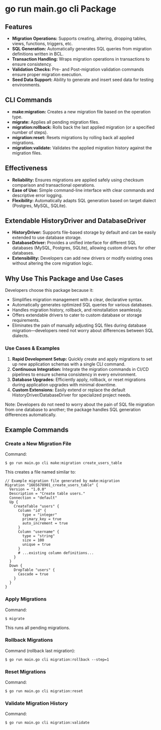 # go run main.go cli Package

## Features
- **Migration Operations:** Supports creating, altering, dropping tables, views, functions, triggers, etc.
- **SQL Generation:** Automatically generates SQL queries from migration definitions written in BCL.
- **Transaction Handling:** Wraps migration operations in transactions to ensure consistency.
- **Validation Checks:** Pre- and Post-migration validation commands ensure proper migration execution.
- **Seed Data Support:** Ability to generate and insert seed data for testing environments.

## CLI Commands
- **make:migration:** Creates a new migration file based on the operation type.
- **migrate:** Applies all pending migration files.
- **migration:rollback:** Rolls back the last applied migration (or a specified number of steps).
- **migration:reset:** Resets migrations by rolling back all applied migrations.
- **migration:validate:** Validates the applied migration history against the migration files.

## Effectiveness
- **Reliability:** Ensures migrations are applied safely using checksum comparison and transactional operations.
- **Ease of Use:** Simple command-line interface with clear commands and descriptive error logging.
- **Flexibility:** Automatically adapts SQL generation based on target dialect (Postgres, MySQL, SQLite).

## Extendable HistoryDriver and DatabaseDriver
- **HistoryDriver:** Supports file-based storage by default and can be easily extended to use database storage.
- **DatabaseDriver:** Provides a unified interface for different SQL databases (MySQL, Postgres, SQLite), allowing custom drivers for other databases.
- **Extensibility:** Developers can add new drivers or modify existing ones without altering the core migration logic.

## Why Use This Package and Use Cases
Developers choose this package because it:
- Simplifies migration management with a clear, declarative syntax.
- Automatically generates optimized SQL queries for various databases.
- Handles migration history, rollback, and reinstallation seamlessly.
- Offers extendable drivers to cater to custom database or storage requirements.
- Eliminates the pain of manually adjusting SQL files during database migration—developers need not worry about differences between SQL dialects.

### Use Cases & Examples
1. **Rapid Development Setup:** Quickly create and apply migrations to set up new application schemas with a single CLI command.
2. **Continuous Integration:** Integrate the migration commands in CI/CD pipelines to ensure schema consistency in every environment.
3. **Database Upgrades:** Efficiently apply, rollback, or reset migrations during application upgrades with minimal downtime.
4. **Custom Extensions:** Easily extend or replace the default HistoryDriver/DatabaseDriver for specialized project needs.

Note: Developers do not need to worry about the pain of SQL file migration from one database to another; the package handles SQL generation differences automatically.

## Example Commands

### Create a New Migration File
Command:
```
$ go run main.go cli make:migration create_users_table
```
This creates a file named similar to:
```bcl
// Example migration file generated by make:migration
Migration "1665678901_create_users_table" {
  Version = "1.0.0"
  Description = "Create table users."
  Connection = "default"
  Up {
    CreateTable "users" {
      Column "id" {
        type = "integer"
        primary_key = true
        auto_increment = true
      }
      Column "username" {
        type = "string"
        size = 100
        unique = true
      }
      # ...existing column definitions...
    }
  }
  Down {
    DropTable "users" {
      Cascade = true
    }
  }
}
```

### Apply Migrations
Command:
```
$ migrate
```
This runs all pending migrations.

### Rollback Migrations
Command (rollback last migration):
```
$ go run main.go cli migration:rollback --step=1
```

### Reset Migrations
Command:
```
$ go run main.go cli migration:reset
```

### Validate Migration History
Command:
```
$ go run main.go cli migration:validate
